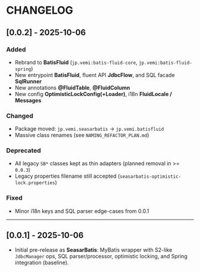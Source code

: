 # CHANGELOG

## [0.0.2] - 2025-10-06
### Added
- Rebrand to **BatisFluid** (`jp.vemi:batis-fluid-core`, `jp.vemi:batis-fluid-spring`)
- New entrypoint **BatisFluid**, fluent API **JdbcFlow**, and SQL facade **SqlRunner**
- New annotations **@FluidTable**, **@FluidColumn**
- New config **OptimisticLockConfig(+Loader)**, i18n **FluidLocale / Messages**

### Changed
- Package moved: `jp.vemi.seasarbatis` -> `jp.vemi.batisfluid`
- Massive class renames (see `NAMING_REFACTOR_PLAN.md`)

### Deprecated
- All legacy `SB*` classes kept as thin adapters (planned removal in >= `0.0.3`)
- Legacy properties filename still accepted (`seasarbatis-optimistic-lock.properties`)

### Fixed
- Minor i18n keys and SQL parser edge-cases from 0.0.1

---

## [0.0.1] - 2025-10-06
- Initial pre-release as **SeasarBatis**: MyBatis wrapper with S2-like `JdbcManager` ops,
  SQL parser/processor, optimistic locking, and Spring integration (baseline).